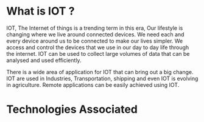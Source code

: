 # What is IOT ?

IOT, The Internet of things is a trending term in this era, Our lifestyle is changing where we live around connected devices. We need each and every device around us to be connected to make our lives simpler. We access and control the devices that we use in our day to day life through the internet. IOT can be used to collect large volumes of data that can be analysed and used efficiently.

There is a wide area of application for IOT that can bring out a big change. IOT are used in Industries, Transportation, shipping and even IOT is evolving in agriculture. Remote applications can be easily achieved using IOT.

# Technologies Associated




